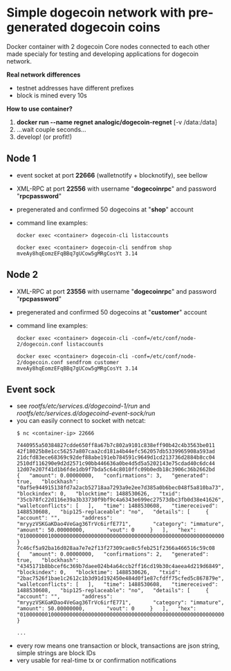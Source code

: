 Simple dogecoin network with pre-generated dogecoin coins
==================================================

Docker container with 2 dogecoin Core nodes connected to each other made specialy for testing and developing applications for dogecoin network. 

**Real network differences**
- testnet addresses have different prefixes
- block is mined every 10s

**How to use container?**

1. **docker run --name regnet analogic/dogecoin-regnet** [-v /data:/data]
2. ...wait couple seconds...
3. develop! (or profit!)

Node 1
------
- event socket at port **22666** (walletnotify + blocknotify), see bellow 
- XML-RPC at port **22556** with username "**dogecoinrpc**" and password "**rpcpassword**"
- pregenerated and confirmed 50 dogecoins at "**shop**" account
- command line examples:

    ```docker exec <container> dogecoin-cli listaccounts```
    
    ```docker exec <container> dogecoin-cli sendfrom shop mveAy8hqEomzEFqBBq7gUCow5gMRgCosYt 3.14```

Node 2
------
- XML-RPC at port **23556** with username "**dogecoinrpc**" and password "**rpcpassword**"
- pregenerated and confirmed 50 dogecoins at "**customer**" account
- command line examples:

    ```docker exec <container> dogecoin-cli -conf=/etc/conf/node-2/dogecoin.conf listaccounts```
    
    ```docker exec <container> dogecoin-cli -conf=/etc/conf/node-2/dogecoin.conf sendfrom customer mveAy8hqEomzEFqBBq7gUCow5gMRgCosYt 3.14```
    
Event sock
----------
- see *rootfs/etc/services.d/dogecoind-1/run* and *rootfs/etc/services.d/dogecoind-event-sock/run*
- you can easily connect to socket with netcat:
    ``` 
    $ nc <container-ip> 22666
    
    7440955a50384827cdde650ff8a67b7c802a9101c838eff90b42c4b3563be011
    42f18025b8e1cc56257a807caa2cd181a4b44efc562057db5339965908a593ad
    21dcfd83ece68369c92def88abe191eb784591c9649d1cd213736d2884b8cc04
    2510df116290e9d2d2571c90bb446636a0be4d5d5a5202143e75cdad40c6dc44
    12d07e207f41d1b6fde1db9f7bda5c64c8010ffc09b0edb18c3906c36b2662bd
    {   "amount": 0.00000000,   "confirmations": 3,   "generated": true,   "blockhash": "0af5e944915138fd7a2acb52718aa7293a9e2ee7d385a0b6bec048f5a810ba73",   "blockindex": 0,   "blocktime": 1488530626,   "txid": "35cb78fc22d116e39a3b33730f9bf9c4a6343e699ec27573dbc3fb0d38e41626",   "walletconflicts": [   ],   "time": 1488530608,   "timereceived": 1488530608,   "bip125-replaceable": "no",   "details": [     {       "account": "",       "address": "mryyzVSKGaKDao4VeGag36TrVc6irfE771",       "category": "immature",       "amount": 50.00000000,       "vout": 0     }   ],   "hex": "01000000010000000000000000000000000000000000000000000000000000000000000000ffffffff04016d0101ffffffff0200f2052a0100000023210321f8e2cc796b393181cbe4d10d2cc770f90c66ff4493238a7b5201d05644a825ac0000000000000000266a24aa21a9ede2f61c3f71d1defd3fa999dfa36953755c690689799962b48bebd836974e8cf900000000" } 
    7c46cf5a92ba16d028aa7e7e2f13f27309cae8c5feb251f2366a466516c59c08
    {   "amount": 0.00000000,   "confirmations": 2,   "generated": true,   "blockhash": "4345171b8bbcef6c369b7daee024b4a64ccb2ff16cd19b30c4aeea4d219d6849",   "blockindex": 0,   "blocktime": 1488530626,   "txid": "2bac7526f1bae1c2612c1b3d91d192450e484d0f1e87cfdff75cfed5c867879e",   "walletconflicts": [   ],   "time": 1488530608,   "timereceived": 1488530608,   "bip125-replaceable": "no",   "details": [     {       "account": "",       "address": "mryyzVSKGaKDao4VeGag36TrVc6irfE771",       "category": "immature",       "amount": 50.00000000,       "vout": 0     }   ],   "hex": "01000000010000000000000000000000000000000000000000000000000000000000000000ffffffff0401690101ffffffff0200f2052a0100000023210321f8e2cc796b393181cbe4d10d2cc770f90c66ff4493238a7b5201d05644a825ac0000000000000000266a24aa21a9ede2f61c3f71d1defd3fa999dfa36953755c690689799962b48bebd836974e8cf900000000" } 
    
    ...
    ```
- every row means one transaction or block, transactions are json string, simple strings are block IDs
- very usable for real-time tx or confirmation notifications